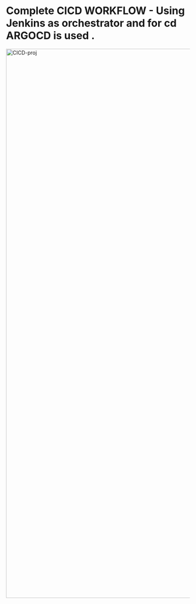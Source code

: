 # Complete  CICD WORKFLOW - Using Jenkins as orchestrator and for cd ARGOCD is used . 

<img width="1500" alt="CICD-proj" src="https://github.com/Muhammad-HAMMAD-KHAN-0096/DEVOPS-PROJECTS/assets/141496839/c5d1a10f-049f-4338-8286-4d7ac56b1be1">

